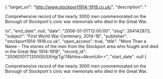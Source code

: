 {
  "target_url": "http://www.stockport1914-1918.co.uk/", 
  "description": "<p>Comprehensive record of the nearly 3000 men commemorated on the Borough of Stockport's civic war memorials who died in the Great War.</p>\n", 
  "end_date": null, 
  "date": "2006-01-01T12:00:00", 
  "slug": 264142873, 
  "subject": "First World War Centenary, 2014-18", 
  "publisher": "stockport1914-1918.co.uk", 
  "open_access": true, 
  "title": "More Than a Name - The stories of the men from the Stockport area who fought and died in the Great War 1914-1918", 
  "record_id": "20060101T120000/5XHgiTg/74bhlos+AkvmUA==", 
  "start_date": null
}

<p>Comprehensive record of the nearly 3000 men commemorated on the Borough of Stockport's civic war memorials who died in the Great War.</p>
